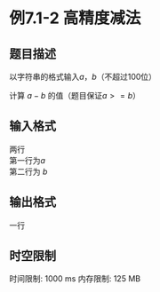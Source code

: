 # 例7.1-2 高精度减法

## 题目描述

以字符串的格式输入$a，b$（不超过100位）

计算 $a-b$ 的值（题目保证$a>=b$）

## 输入格式

两行  
第一行为$a$  
第二行为 $b$

## 输出格式

一行

## 时空限制

时间限制: 1000 ms
内存限制: 125 MB
